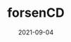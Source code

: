 ---
title: forsenCD
date: 2021-09-04
Author: Phoenixx19
base: Base
images: [
    "https://raw.githubusercontent.com/JumpKingPlus/JumpKingPlus.github.io/www/images/workshop/reskins/3-banner.png",
    "https://raw.githubusercontent.com/JumpKingPlus/JumpKingPlus.github.io/www/images/workshop/reskins/3-hover.png"
]
dlink: "https://github.com/Phoenixx19/JumpKingPlus/raw/www/reskins/clothing/forsenCD.zip"
---